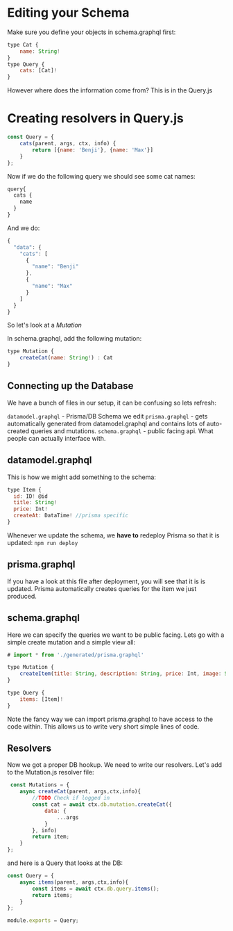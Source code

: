 # Editing your Schema

Make sure you define your objects in schema.graphql first:

```js
type Cat {
    name: String!
}
type Query {
    cats: [Cat]!
}
```

However where does the information come from? This is in the Query.js

# Creating resolvers in Query.js

```js
const Query = {
    cats(parent, args, ctx, info) {
        return [{name: 'Benji'}, {name: 'Max'}]
    }
};
```

Now if we do the following query we should see some cat names:

```js
query{
  cats {
    name
  }
}
``` 

And we do:

```js
{
  "data": {
    "cats": [
      {
        "name": "Benji"
      },
      {
        "name": "Max"
      }
    ]
  }
}
```

So let's look at a *Mutation*

In schema.graphql, add the following mutation:

```js
type Mutation {
    createCat(name: String!) : Cat
}
```




## Connecting up the Database

We have a bunch of files in our setup, it can be confusing so lets refresh:

`datamodel.graphql` - Prisma/DB Schema we edit
`prisma.graphql` - gets automatically generated from datamodel.graphql and contains lots of auto-created queries and mutations.
`schema.graphql` - public facing api. What people can actually interface with.


## datamodel.graphql

This is how we might add something to the schema:

```js 
type Item {
  id: ID! @id
  title: String!
  price: Int!
  createAt: DataTime! //prisma specific
}
```

Whenever we update the schema, we **have to** redeploy Prisma so that it is updated: `npm run deploy`

## prisma.graphql

If you have a look at this file after deployment, you will see that it is is updated. Prisma automatically creates queries for the item we just produced.

## schema.graphql

Here we can specify the queries we want to be public facing. Lets go with a simple create mutation and a simple view all:

```js
# import * from './generated/prisma.graphql'

type Mutation {
    createItem(title: String, description: String, price: Int, image: String, largeImage: String): Item!
}

type Query {
    items: [Item]!
}
```

Note the fancy way we can import prisma.graphql to have access to the code within. This allows us to write very short simple lines of code.

## Resolvers

Now we got a proper DB hookup. We need to write our resolvers. Let's add to the Mutation.js resolver file:

```js
 const Mutations = {
    async createCat(parent, args,ctx,info){
        //TODO Check if logged in
        const cat = await ctx.db.mutation.createCat({
            data: {
                ...args
            }
        }, info)
        return item;
    }
};

```

and here is a Query that looks at the DB:

```js
const Query = {
    async items(parent, args,ctx,info){
        const items = await ctx.db.query.items();
        return items;
    }
};

module.exports = Query;
```
